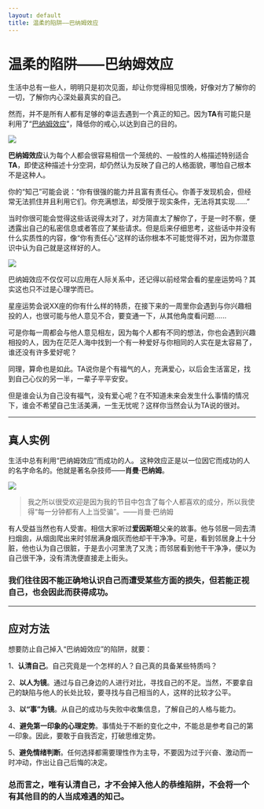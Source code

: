 ```yaml
---
layout: default
title: 温柔的陷阱——巴纳姆效应
---
```


# 温柔的陷阱——巴纳姆效应
生活中总有一些人，明明只是初次见面，却让你觉得相见恨晚，好像对方了解你的一切，了解你内心深处最真实的自己。

然而，并不是所有人都有足够的幸运去遇到一个真正的知己。因为**TA**有可能只是利用了“[巴纳姆效应](https://baike.baidu.com/item/巴纳姆效应/342014?fr=aladdin)”，降低你的戒心,以达到自己的目的。

![](https://gss2.bdstatic.com/-fo3dSag_xI4khGkpoWK1HF6hhy/baike/c0%3Dbaike80%2C5%2C5%2C80%2C26/sign=f6d7ce3bb9a1cd1111bb7a72d87ba399/f603918fa0ec08fa5f3639ac5aee3d6d55fbda82.jpg)

**巴纳姆效应**认为每个人都会很容易相信一个笼统的、一般性的人格描述特别适合**TA**，即使这种描述十分空洞，却仍然认为反映了自己的人格面貌，哪怕自己根本不是这种人。

你的“知己”可能会说：“你有很强的能力并且富有责任心。你善于发现机会，但经常无法抓住并且利用它们。你充满想法，却受限于现实条件，无法将其实现......”

当时你很可能会觉得这些话说得太对了，对方简直太了解你了，于是一时不察，便透露出自己的私密信息或者答应了某些请求。但是后来仔细思考，这些话中并没有什么实质性的内容，像“你有责任心”这样的话你根本不可能觉得不对，因为你潜意识中认为自己就是这样好的人。

![](https://upload-images.jianshu.io/upload_images/9915766-e20d58549626441d.jpg)

巴纳姆效应不仅仅可以应用在人际关系中，还记得以前经常会看的星座运势吗？其实这也只不过是心理学而已。

星座运势会说XX座的你有什么样的特质，在接下来的一周里你会遇到与你兴趣相投的人，也很可能与他人意见不合，要变通一下，从其他角度看问题......

可是你每一周都会与他人意见相左，因为每个人都有不同的想法，你也会遇到兴趣相投的人，因为在茫茫人海中找到一个有一种爱好与你相同的人实在是太容易了，谁还没有许多爱好呢？

同理，算命也是如此。TA说你是个有福气的人，充满爱心，以后会生活富足，找到自己心仪的另一半，一辈子平平安安。

但是谁会认为自己没有福气，没有爱心呢？在不知道未来会发生什么事情的情况下，谁会不希望自己生活美满，一生无忧呢？这样你当然会认为TA说的很对。

---
## 真人实例
生活中总有利用“巴纳姆效应”而成功的人。
这种效应正是以一位因它而成功的人的名字命名的。他就是著名杂技师——**肖曼·巴纳姆**。

![](http://img.pconline.com.cn/images/upload/upc/tx/photoblog/1110/17/c14/9303685_9303685_1318856809562.jpg)
>我之所以很受欢迎是因为我的节目中包含了每个人都喜欢的成分，所以我使得“每一分钟都有人上当受骗”。——肖曼·巴纳姆

有人受益当然也有人受害。相信大家听过**爱因斯坦**父亲的故事。他与邻居一同去清扫烟囱，从烟囱爬出来时邻居满身烟灰而他却干干净净。可是，看到邻居身上十分脏，他也认为自己很脏，于是去小河里洗了又洗；而邻居看到他干干净净，便以为自己很干净，没有清洗便直接走上街头。

### 我们往往因不能正确地认识自己而遭受某些方面的损失，但若能正视自己，也会因此而获得成功。
---
## 应对方法

想要防止自己掉入“巴纳姆效应”的陷阱，就要：

1、**认清自己**。自己究竟是一个怎样的人？自己真的具备某些特质吗？

2、**以人为镜**。通过与自己身边的人进行对比，寻找自己的不足。当然，不要拿自己的缺陷与他人的长处比较，要寻找与自己相当的人，这样的比较才公平。

3、**以“事”为镜**。从自己的成功与失败中收集信息，了解自己的人格与能力。

4、**避免第一印象的心理定势**。事情处于不断的变化之中，不能总是参考自己的第一印象。因此，要敢于自我否定，打破思维定势。

5、**避免情绪判断**。任何选择都需要理性作为主导，不要因为过于兴奋、激动而一时冲动，作出让自己后悔的决定。

### 总而言之，唯有认清自己，才不会掉入他人的恭维陷阱，不会将一个有其他目的的人当成难遇的知己。